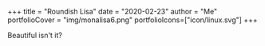 +++
title = "Roundish Lisa"
date = "2020-02-23"
author = "Me"
portfolioCover = "img/monalisa6.png"
portfolioIcons=["icon/linux.svg"]
+++

Beautiful isn't it?